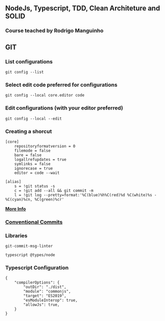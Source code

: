 ## NodeJs, Typescript, TDD, Clean Architeture and SOLID
### Course teached by Rodrigo Manguinho

## GIT

### List configurations

```
git config --list
```

### Select edit code preferred for configurations

```
git config --local core.editor code
```

### Edit configurations (with your editor preferred)

```
git config --local --edit
```

### Creating a shorcut

```
[core]
	repositoryformatversion = 0
	filemode = false
	bare = false
	logallrefupdates = true
	symlinks = false
	ignorecase = true
	editor = code --wait

[alias]
	s = !git status -s
	c = !git add --all && git commit -m
	l = !git log --pretty=format:'%C(blue)%h%C(red)%d %C(white)%s - %C(cyan)%cn, %C(green)%cr'

```

**[More Info](https://git-scm.com/docs/pretty-formats)**

### [Conventional Commits](https://www.conventionalcommits.org/en/v1.0.0/)


### Libraries

```
git-commit-msg-linter
```

```
typescript @types/node
```

### Typescript Configuration

```
{
    "compilerOptions": {
        "outDir": "./dist",
        "module": "commonjs",
        "target": "ES2019",
        "esModuleInterop": true,
        "allowJs": true,
    }
}
```